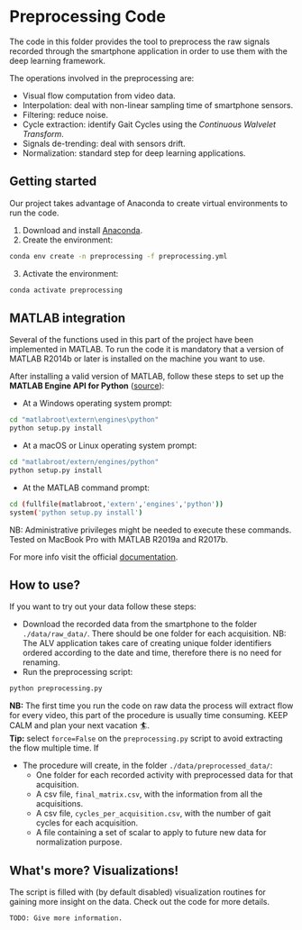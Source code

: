 # Preprocessing Code
The code in this folder provides the tool to preprocess the raw signals recorded through the smartphone application in order to use them with the deep learning framework. </br>

The operations involved in the preprocessing are:
- Visual flow computation from video data.
- Interpolation: deal with non-linear sampling time of smartphone sensors.
- Filtering: reduce noise.
- Cycle extraction: identify Gait Cycles using the *Continuous Walvelet Transform*.
- Signals de-trending: deal with sensors drift.
- Normalization: standard step for deep learning applications.

## Getting started 
Our project takes advantage of Anaconda to create virtual environments to run the code.</br>
1. Download and install [Anaconda](https://www.anaconda.com/distribution/#download-section).</br>
2. Create the environment:
```bash
conda env create -n preprocessing -f preprocessing.yml
```
3. Activate the environment:
```bash
conda activate preprocessing 
```

## MATLAB integration
Several of the functions used in this part of the project have been implemented in MATLAB. To run the code it is mandatory that a version of MATLAB R2014b or later is installed on the machine you want to use.</br>

After installing a valid version of MATLAB, follow these steps to set up the **MATLAB Engine API for Python** ([source](https://www.mathworks.com/help/matlab/matlab_external/install-the-matlab-engine-for-python.html)):

- At a Windows operating system prompt: 
```bash
cd "matlabroot\extern\engines\python"
python setup.py install
```

- At a macOS or Linux operating system prompt: 
```bash
cd "matlabroot/extern/engines/python"
python setup.py install
```

- At the MATLAB command prompt: 
```bash
cd (fullfile(matlabroot,'extern','engines','python'))
system('python setup.py install')
```

NB: Administrative privileges might be needed to execute these commands. Tested on MacBook Pro with MATLAB R2019a and R2017b.

For more info visit the official [documentation](https://www.mathworks.com/help/matlab/matlab-engine-for-python.html).

## How to use?
If you want to try out your data follow these steps:

- Download the recorded data from the smartphone to the folder `./data/raw_data/`. There should be one folder for each acquisition. NB: The ALV application takes care of creating unique folder identifiers ordered according to the date and time, therefore there is no need for renaming.
- Run the preprocessing script:
```bash
python preprocessing.py 
```
**NB:** The first time you run the code on raw data the process will extract flow for every video, this part of the procedure is usually time consuming. KEEP CALM and plan your next vacation :surfer:.  </br>
**Tip:** select `force=False` on the `preprocessing.py` script to avoid extracting the flow multiple time. If 
- The procedure will create, in the folder `./data/preprocessed_data/`:
    - One folder for each recorded activity with preprocessed data for that acquisition.
    - A csv file, `final_matrix.csv`, with the information from all the acquisitions.
    - A csv file, `cycles_per_acquisition.csv`, with the number of gait cycles for each acquisition.
    - A file containing a set of scalar to apply to future new data for normalization purpose.

## What's more? Visualizations!
The script is filled with (by default disabled) visualization routines for gaining more insight on the data. 
Check out the code for more details.
```
TODO: Give more information.
```
